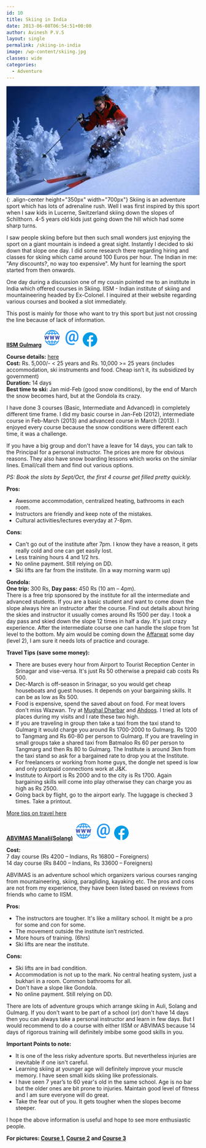 ```yaml
---
id: 10
title: Skiing in India
date: 2013-06-08T06:54:51+00:00
author: Avinesh P.V.S
layout: single
permalink: /skiing-in-india
image: /wp-content/skiing.jpg
classes: wide
categories:
  - Adventure
---
```

![image-center](/wp-content/skiing.jpg){: .align-center height="350px" width="700px"}
Skiing is an adventure sport which has lots of adrenaline rush. 
Well I was first inspired by this sport when I saw kids in Lucerne, Switzerland skiing down the slopes of Schilthorn. 
4-5 years old kids just going down the hill which had some sharp turns.  
  
I saw people skiing before but then such small wonders just enjoying the sport on a giant mountain is indeed a great sight. 
Instantly I decided to ski down that slope one day. 
I did some research there regarding hiring and classes for skiing which came around 100 Euros per hour. 
The Indian in me: "Any discounts?, no way too expensive". 
My hunt for learning the sport started from then onwards. 

One day during a discussion one of my cousin pointed me to an institute in India which offered courses in Skiing. 
IISM - Indian institute of skiing and mountaineering headed by Ex-Colonel. 
I inquired at their website regarding various courses and booked a slot immediately.

This post is mainly for those who want to try this sport but just not crossing the line because of lack of information.

<strong><a href="http://iismgulmarg.com/" title="Indian Institute of Skiing and Mountaineering">IISM Gulmarg</a></strong> 
<a href="http://iismgulmarg.com/">
![image-center](/wp-content/icons/website.png)</a> 
<a href="mailto:skitigers@gmail.com">
![image-center](/wp-content/icons/email.png)</a> 
<a href="https://www.facebook.com/groups/130710750411737/">
![image-center](/wp-content/icons/facebook.png)</a>

**Course details:** [here](http://iismgulmarg.com/?page_id=29 "Course Details")  
**Cost:** Rs. 5,000/- < 25 years and Rs. 10,000 >= 25 years (includes accommodation, ski instruments and food. Cheap isn&#8217;t it, its subsidized by government)  
**Duration:** 14 days  
**Best time to ski:** Jan mid-Feb (good snow conditions), by the end of March the snow becomes hard, but at the Gondola its crazy.

I have done 3 courses (Basic, Intermediate and Advanced) in completely different time frame. 
I did my basic course in Jan-Feb (2012), intermediate course in Feb-March (2013) and advanced course in March (2013). 
I enjoyed every course because the snow conditions were different each time, it was a challenge. 

If you have a big group and don't have a leave for 14 days, you can talk to the Principal for a personal instructor. 
The prices are more for obvious reasons. 
They also have snow boarding lessons which works on the similar lines. 
Email/call them and find out various options.

_PS: Book the slots by Sept/Oct, the first 4 course get filled pretty quickly._

**Pros:**

  * Awesome accommodation, centralized heating, bathrooms in each room. 
  * Instructors are friendly and keep note of the mistakes.
  * Cultural activities/lectures everyday at 7-8pm.

**Cons:**

  * Can't go out of the institute after 7pm. 
  I know they have a reason, it gets really cold and one can get easily lost.
  * Less training hours 4 and 1/2 hrs.
  * No online payment. Still relying on DD. 
  * Ski lifts are far from the institute. (In a way morning warm up)

**Gondola:**  
**One trip:** 300 Rs, **Day pass:** 450 Rs (10 am &#8211; 4pm).  
There is a free trip sponsored by the institute for all the intermediate and advanced students. 
If you are a basic student and want to come down the slope always hire an instructor after the course.
Find out details about hiring the skies and instructor it usually comes around Rs 1500 per day.
I took a day pass and skied down the slope 12 times in half a day.
It's just crazy experience. 
After the intermediate course one can handle the slope from 1st level to the bottom. 
My aim would be coming down the [Affarwat](http://wikimapia.org/13375531/Affarwat-peak-4143-m "Affarwat in Map") some day (level 2), I am sure it needs lots of practice and courage.

**Travel Tips (save some money):**

  * There are buses every hour from Airport to Tourist Reception Center in Srinagar and vise-versa. 
  It's just Rs 50 otherwise a prepaid cab costs Rs 500.
  * Dec-March is off-season in Srinagar, so you would get cheap houseboats and guest houses. 
  It depends on your bargaining skills. It can be as low as Rs 500.
  * Food is expensive, spend the saved about on food. 
  For meat lovers don't miss Wazwan. 
  Try at [Mughal Dharbar](http://www.tripadvisor.in/Restaurant_Review-g297623-d1202053-Reviews-Mughal_Darbar-Srinagar_Kashmir_Jammu_and_Kashmir.html "Mughal Darbar Reviews") and [Ahdoos](http://www.tripadvisor.in/Restaurant_Review-g297623-d1826623-Reviews-Ahdoos-Srinagar_Kashmir_Jammu_and_Kashmir.html "Ahdoos Reviews"). 
  I tried at lots of places during my visits and I rate these two high. 
  * If you are traveling in group then take a taxi from the taxi stand to Gulmarg it would charge you around Rs 1700-2000 to Gulmarg. 
  Rs 1200 to Tangmarg and Rs 60-80 per person to Gulmarg. 
  If you are traveling in small groups take a shared taxi from Batmaloo Rs 60 per person to Tangmarg and then Rs 80 to Gulmarg.
  The Institute is around 3km from the taxi stand so ask for a bargained rate to drop you at the Institute.
  * For freelancers or working from home guys, the dongle net speed is low and only postpaid connections work at J&K.
  * Institute to Airport is Rs 2000 and to the city is Rs 1700. Again bargaining skills will come into play otherwise they can charge you as high as Rs 2500.
  * Going back by flight, go to the airport early. The luggage is checked 3 times. Take a printout.

[More tips on travel here](http://goindia.about.com/od/mountains/p/Srinagar-Travel-Guide.htm "Srinagar Travel Guide")

<strong><a href="http://www.adventurehimalaya.org/skiing.asp" title="Atal Bhihari Vajpayee Institute of Mountaineering and Allied Sports">ABVIMAS Manali(Solang)</a></strong>
<a href="http://www.adventurehimalaya.org/skiing.asp">
![image-center](/wp-content/icons/website.png)</a> 
<a href="mailto:dmas_manali@yahoo.com">
![image-center](/wp-content/icons/email.png)</a> 
<a href="https://www.facebook.com/groups/130576133644176/">
![image-center](/wp-content/icons/facebook.png)</a>


**Cost:**  
7 day course (Rs 4200 &#8211; Indians, Rs 16800 &#8211; Foreigners)  
14 day course (Rs 8400 &#8211; Indians, Rs 33600 &#8211; Foreigners)

ABVIMAS is an adventure school which organizers various courses ranging from mountaineering, skiing, paragliding, kayaking etc. 
The pros and cons are not from my experience, they have been listed based on reviews from friends who came to IISM.

**Pros:**

  * The instructors are tougher. It's like a military school. 
  It might be a pro for some and con for some.
  * The movement outside the institute isn&#8217;t restricted. 
  * More hours of training. (6hrs)
  * Ski lifts are near the institute.

**Cons:**

  * Ski lifts are in bad condition. 
  * Accommodation is not up to the mark. No central heating system, just a bukhari in a room. Common bathrooms for all. 
  * Don't have a slope like Gondola.
  * No online payment. Still relying on DD.

There are lots of adventure groups which arrange skiing in Auli, Solang and Gulmarg. 
If you don't want to be part of a school (or) don't have 14 days then you can always take a personal instructor and learn in few days. 
But I would recommend to do a course with either IISM or ABVIMAS because 14 days of rigorous training will definitely imbibe some good skills in you.

**Important Points to note:**

  * It is one of the less risky adventure sports. 
  But nevertheless injuries are inevitable if one isn't careful.
  * Learning skiing at younger age will definitely improve your muscle memory.
  I have seen small kids skiing like professionals.
  * I have seen 7 year&#8217;s to 60 year's old in the same school. 
  Age is no bar but the older ones are bit prone to injuries. 
  Maintain good level of fitness and I am sure everyone will do great.
  * Take the fear out of you. 
  It gets tougher when the slopes become steeper.

I hope the above information is useful and hope to see more enthusiastic people.

<strong>For pictures: <a href="https://plus.google.com/photos/116205245131037308347/albums/5832782451029329617">Course 1</a>, <a href="https://plus.google.com/photos/116205245131037308347/albums/5887338321777199249">Course 2</a> and <a href="https://plus.google.com/photos/116205245131037308347/albums/5887340673208878865">Course 3</a></strong>

